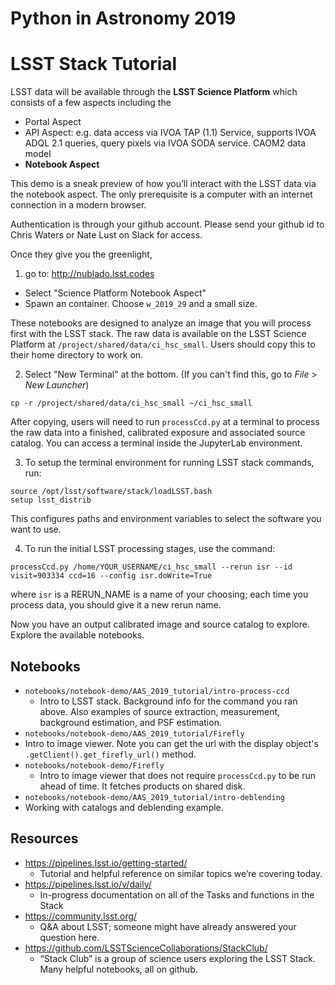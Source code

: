 # Python in Astronomy 2019
# LSST Stack Tutorial 

LSST data will be available through the **LSST Science Platform** which consists of a few aspects including the

- Portal Aspect
- API Aspect: e.g. data access via IVOA TAP (1.1) Service, supports IVOA ADQL 2.1 queries, query pixels via IVOA SODA service. CAOM2 data model
- **Notebook Aspect**

This demo is a sneak preview of how you’ll interact with the LSST data via the notebook aspect. The only prerequisite is a computer with an internet connection in a modern browser. 

Authentication is through your github account. Please send your github id to Chris Waters or Nate Lust on Slack for access. 

Once they give you the greenlight, 

1) go to: http://nublado.lsst.codes

 - Select "Science Platform Notebook Aspect"
 - Spawn an container. Choose `w_2019_29` and a small size.

These notebooks are designed to analyze an image that you will process first with the
LSST stack.  The raw data is available on the LSST Science Platform at
`/project/shared/data/ci_hsc_small`. Users should copy this to their home
directory to work on.

2) Select "New Terminal" at the bottom. (If you can't find this, go to _File_ > _New Launcher_)

`cp -r /project/shared/data/ci_hsc_small ~/ci_hsc_small`

After copying, users will need to run `processCcd.py` at a terminal to process
the raw data into a finished, calibrated exposure and associated source catalog.
You can access a terminal inside the JupyterLab environment.  

3) To setup the terminal environment for running LSST stack commands, run:

```
source /opt/lsst/software/stack/loadLSST.bash
setup lsst_distrib
```
This configures paths and environment variables to select the software you want
to use.

4)  To run the initial LSST processing stages, use the command: 
```
processCcd.py /home/YOUR_USERNAME/ci_hsc_small --rerun isr --id visit=903334 ccd=16 --config isr.doWrite=True
```
where `isr` is a RERUN_NAME is a name of your choosing; each time you process data, you
should give it a new rerun name.

Now you have an output calibrated image and source catalog to explore. Explore the available notebooks. 

## Notebooks

- `notebooks/notebook-demo/AAS_2019_tutorial/intro-process-ccd`
	- Intro to LSST stack. Background info for the command you ran above. Also examples of source extraction, measurement, background estimation, and PSF estimation. 
-  `notebooks/notebook-demo/AAS_2019_tutorial/Firefly` 
  - Intro to image viewer. Note you can get the url with the display object's `.getClient().get_firefly_url()` method.
- `notebooks/notebook-demo/Firefly` 
  - Intro to image viewer that does not require `processCcd.py` to be run ahead of time. It fetches products on shared disk. 
-  `notebooks/notebook-demo/AAS_2019_tutorial/intro-deblending` 
  - Working with catalogs and deblending example. 


## Resources

- https://pipelines.lsst.io/getting-started/
  - Tutorial and helpful reference on similar topics we’re covering today. 
- https://pipelines.lsst.io/v/daily/
  - In-progress documentation on all of the Tasks and functions in the Stack
- https://community.lsst.org/
  - Q&A about LSST; someone might have already answered your question here.
- https://github.com/LSSTScienceCollaborations/StackClub/
  - “Stack Club” is a group of science users exploring the LSST Stack. Many helpful
notebooks, all on github.


